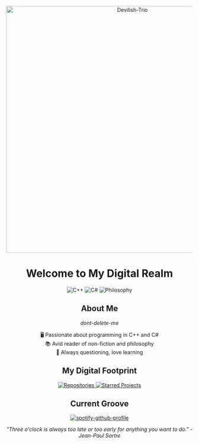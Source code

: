 <p align="center">
    <a href="https://github.com/Devilish-Trio">
        <img title="Devilish-Trio" src="https://media.tenor.com/teW802Rf-rIAAAAC/lain-serial-experiments-lain.gif" width="666"/>
    </a>
</p>

<h1 align="center">Welcome to My Digital Realm</h1>

<p align="center">
    <img src="https://img.shields.io/badge/C%2B%2B-00599C?style=for-the-badge&logo=c%2B%2B&logoColor=white" alt="C++">
    <img src="https://img.shields.io/badge/C%23-239120?style=for-the-badge&logo=c-sharp&logoColor=white" alt="C#">
    <img src="https://img.shields.io/badge/Philosophy-8B4513?style=for-the-badge&logo=bookstack&logoColor=white" alt="Philosophy">
</p>

<h2 align="center">About Me</h2>

<p align="center"> 
    <i>dont-delete-me</i>
</p>

<p align="center">
    🖥️ Passionate about programming in C++ and C#<br>
    📚 Avid reader of non-fiction and philosophy<br>
    🤔 Always questioning, love learning
</p>

<h2 align="center">My Digital Footprint</h2>

<p align="center">
    <a href="https://github.com/Devilish-Trio?tab=repositories">
        <img src="https://img.shields.io/badge/Repositories-181717?style=for-the-badge&logo=github&logoColor=white" alt="Repositories">
    </a>
    <a href="https://github.com/Devilish-Trio?tab=stars">
        <img src="https://img.shields.io/badge/Starred%20Projects-FFD700?style=for-the-badge&logo=github&logoColor=black" alt="Starred Projects">
    </a>
</p>

<h2 align="center">Current Groove</h2>


<p align="center">
  <a href="https://github.com/kittinan/spotify-github-profile">
    <img src="https://spotify-github-profile.kittinanx.com/api/view?uid=ohbinary&cover_image=true&theme=novatorem&show_offline=true&background_color=121212&interchange=false&bar_color=53b14f&bar_color_cover=false" alt="spotify-github-profile">
  </a>
</p>

<p align="center">
    <i>"Three o'clock is always too late or too early for anything you want to do." -  Jean-Paul Sartre</i>
</p>
